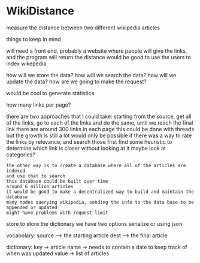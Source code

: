 # WikiDistance
measure the distance between two different wikipedia articles




things to keep in mind

will need a front end, probably a website where people will give the links, and the program will return the distance
    would be good to use the users to index wikepedia


how will we store the data?
how will we search the data?
how will we update the data?
how are we going to make the request?


would be cool to generate statistics

how many links per page?


there are two approaches that I could take:
    starting from the source, get all of the links, go to each of the links and do the same, until we reach the final link
    there are around 300 links in each page
    this could be done with threads but the growth is still a lot
    would only be possible if there was a way to rate the links by relevance, and search those first
        find some heuristic to determine which link is closer without looking at it
        maybe look at categories?

    the other way is to create a database where all of the articles are indexed
    and use that to search
    this database could be built over time
    around 6 million articles
    it would be good to make a decentralized way to build and maintain the database
    many nodes querying wikipedia, sending the info to the data base to be appended or updated
    might have problems with request limit



store
    to store the dictionary we have two options
    serialize or using json


vocabolary:
    source --> the starting article
    dest   --> the final article


dictionary:
    key -> article name -> needs to contain a date to keep track of when was updated
    value -> list of articles
